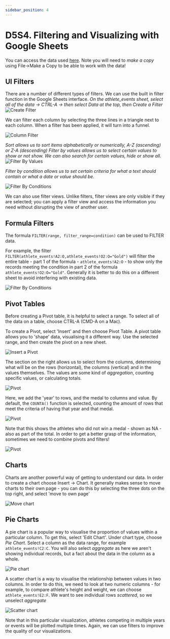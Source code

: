 ```yaml
---
sidebar_position: 4
---
```


# D5S4. Filtering and Visualizing with Google Sheets

You can access the data used [here](https://docs.google.com/spreadsheets/d/1bsy6bM7p-69rjkkaiKfjlW2LtuuqOUoTAlmox09ymIM/edit?usp=sharing). Note you will need to *make a copy* using File->Make a Copy to be able to work with the data!

## UI Filters

There are a number of different types of filters. We can use the built in filter function in the Google Sheets interface. 
*On the athlete_events sheet, select all of the data -> CTRL-A -> then select Data at the top, then Create a Filter*
<img
    src="/img/sheets/create_filter.png"
    alt="Create Filter"
/>

We can filter each column by selecting the three lines in a triangle next to each column.
When a filter has been applied, it will turn into a funnel.

<img
    src="/img/sheets/column_filter.png"
    alt="Column Filter"
/>


*Sort allows us to sort items alphabetically or numerically, A-Z (ascending) or Z-A (descending)*
*Filter by values allows us to select certain values to show or not show. We can also search for certain values, hide or show all.*
<img
    src="/img/sheets/filter1.png"
    alt="Filter By Values"
/>

*Filter by condition allows us to set certain criteria for what a text should contain or what a date or value should be.*

<img
    src="/img/sheets/filter2.png"
    alt="Filter By Conditions"
/>

We can also use filter views. Unlike filters, filter views are only visible if they are selected; you can apply a filter view and access the information you need without disrupting the view of another user.

## Formula Filters

The formula `FILTER(range, filter_range=condition)` can be used to FILTER data.

For example, the filter `FILTER(athlete_events!A2:O,athlete_events!O2:O="Gold")` will filter the entire table - part 1 of the formula - `athlete_events!A2:O` - to show only the records meeting the condition in part 2 of the formula `athlete_events!O2:O="Gold"`. Generally it is better to do this on a different sheet to avoid interfering with existing data.

<img
    src="/img/sheets/filter2.png"
    alt="Filter By Conditions"
/>

## Pivot Tables

Before creating a Pivot table, it is helpful to select a range. To select all of the data on a table, choose CTRL-A (CMD-A on a Mac).

To create a Pivot, select 'Insert' and then choose Pivot Table. A pivot table allows you to 'shape' data, visualising it a different way. Use the selected range, and then create the pivot on a new sheet.

<img
    src="/img/sheets/insert_pivot.png"
    alt="Insert a Pivot"
/>

The section on the right allows us to select from the columns, determining what will be on the rows (horizontal), the columns (vertical) and in the values themselves. The values are some kind of *aggregation*, counting specific values, or calculating totals.

<img
    src="/img/sheets/pivot1.png"
    alt="Pivot"
/>

Here, we add the 'year' to rows, and the medal to columns and value. By default, the `COUNTA()` function is selected, counting the amount of rows that meet the criteria of having that year and that medal.

<img
    src="/img/sheets/pivot2.png"
    alt="Pivot"
/>

Note that this shows the athletes who did not win a medal - shown as NA - also as part of the total. In order to get a better grasp of the information, sometimes we need to combine pivots and filters!


<img
    src="/img/sheets/pivot3.png"
    alt="Pivot"
/>

## Charts

Charts are another powerful way of getting to understand our data. In order to create a chart choose Insert -> Chart. It generally makes sense to move charts to their own page - you can do this by selecting the three dots on the top right, and select 'move to own page'

<img
    src="/img/sheets/move_chart.png"
    alt="Move chart"
/>

## Pie Charts

A pie chart is a popular way to visualise the proportion of values within a particular column. To get this, select 'Edit Chart'. Under chart type, choose *Pie Chart*. Select a column as the data range, for example `athlete_events!C2:C`. You will also select *aggregate* as here we aren't showing individual records, but a fact about the data in the column as a whole.

<img
    src="/img/sheets/pie_chart_setup.png"
    alt="Pie chart"
/>

A scatter chart is a way to visualise the relationship between values in two columns. In order to do this, we need to look at two numeric columns - for example, to compare athlete's height and weight, we can choose `athlete_events!E2:F`. We want to see individual rows *scattered*, so we unselect *aggregate*

<img
    src="/img/sheets/scatter_chart_setup.png"
    alt="Scatter chart"
/>

Note that in this particular visualization, athletes competing in multiple years or events will be plotted multiple times. Again, we can use filters to improve the quality of our visualizations.
